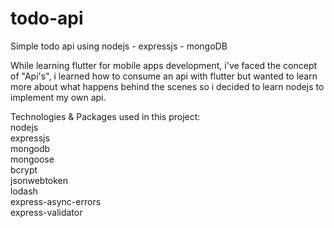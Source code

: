 # todo-api
Simple todo api using nodejs - expressjs - mongoDB

While learning flutter for mobile apps development, i've faced the concept of "Api's", i learned how to consume an api with flutter but wanted to learn more about what happens behind the scenes so i decided to learn nodejs to implement my own api.

Technologies & Packages used in this project: <br />
nodejs <br />
expressjs <br />
mongodb <br />
mongoose <br />
bcrypt <br />
jsonwebtoken <br />
lodash <br />
express-async-errors <br />
express-validator

